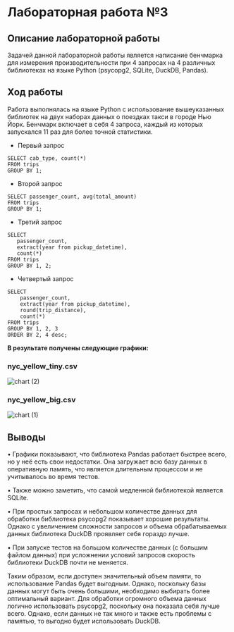 # Лабораторная работа №3
## Описание лабораторной работы
Задачей данной лабораторной работы является написание бенчмарка для измерения производительности при 4 запросах на 4 различных библиотеках на языке Python (psycopg2, SQLite, DuckDB, Pandas).
## Ход работы
Работа выполнялась на языке Python с использование вышеуказанных библиотек на двух наборах данных о поездках такси в городе Нью Йорк. Бенчмарк включает в себя 4 запроса, каждый из которых запускался 11 раз для более точной статистики.
* Первый запрос
```
SELECT cab_type, count(*)
FROM trips
GROUP BY 1;
```
* Второй запрос
```
SELECT passenger_count, avg(total_amount) 
FROM trips 
GROUP BY 1;
```
* Третий запрос
```
SELECT
   passenger_count, 
   extract(year from pickup_datetime),
   count(*)
FROM trips
GROUP BY 1, 2;
```
* Четвертый запрос
```
SELECT
    passenger_count,
    extract(year from pickup_datetime),
    round(trip_distance),
    count(*)
FROM trips
GROUP BY 1, 2, 3
ORDER BY 2, 4 desc;
```
**В результате получены следующие графики:**
### nyc_yellow_tiny.csv
![chart (2)](https://github.com/OSA1011/DB_Benchmark_lab3/assets/154271338/1f08b13c-2b48-4732-aa05-1ed363e95904)

### nyc_yellow_big.csv
![chart (1)](https://github.com/OSA1011/DB_Benchmark_lab3/assets/154271338/b02d828b-d2ca-41cf-be73-e6ae7592ac3c)

## Выводы
• Графики показывают, что библиотека Pandas работает быстрее всего, но у неё есть свои недостатки. Она загружает всю базу данных в оперативную память, что является длительным процессом и не учитывалось во время тестов.

• Также можно заметить, что самой медленной библиотекой является SQLite.

• При простых запросах и небольшом количестве данных для обработки библиотека psycopg2 показывает хорошие результаты. Однако с увеличением сложности запросов и объема обрабатываемых данных библиотека DuckDB проявляет себя гораздо лучше.

• При запуске тестов на большом количестве данных (с большим файлом данных) при усложнении условий запросов скорость библиотеки DuckDB почти не меняется.

Таким образом, если доступен значительный объем памяти, то использование Pandas будет выгодным. Однако, поскольку базы данных могут быть очень большими, необходимо выбирать более оптимальный вариант. Для обработки огромного объема данных логично использовать psycopg2, поскольку она показала себя лучше всего. Однако, если данных не так много и также есть проблемы с памятью, то выгодно будет использовать DuckDB.
